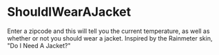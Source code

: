 # ShouldIWearAJacket
Enter a zipcode and this will tell you the current temperature, as well as whether or not you should wear a jacket. Inspired by the Rainmeter skin, "Do I Need A Jacket?"
